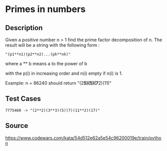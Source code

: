 # Primes in numbers

## Description 

Given a positive number n > 1 find the prime factor decomposition of n. The result will be a string with the following form :

    "(p1**n1)(p2**n2)...(pk**nk)"
   
where a ** b means a to the power of b

with the p(i) in increasing order and n(i) empty if n(i) is 1.

Example: n = 86240 should return "(2**5)(5)(7**2)(11)"

## Test Cases

    7775460 -> "(2**2)(3**3)(5)(7)(11**2)(17)"
    
## Source
https://www.codewars.com/kata/54d512e62a5e54c96200019e/train/python
